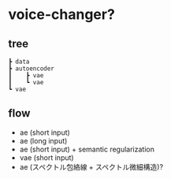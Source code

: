 # voice-changer?

## tree

    ┣ data  
    ┣ autoencoder  
    ┃    ┣ vae  
    ┃    ┗ vae  
    ┗ vae  

## flow

- ae (short input)
- ae (long input)
- ae (short input) + semantic regularization
- vae (short input)
- ae (スペクトル包絡線 + スペクトル微細構造)?
